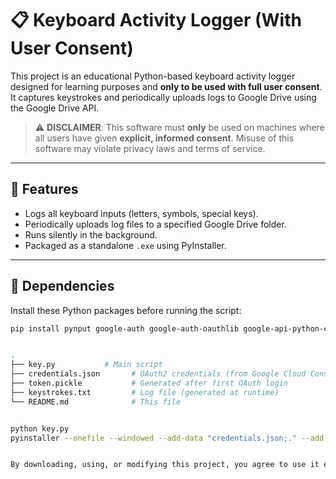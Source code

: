
# 📋 Keyboard Activity Logger (With User Consent)

This project is an educational Python-based keyboard activity logger designed for learning purposes and **only to be used with full user consent**. It captures keystrokes and periodically uploads logs to Google Drive using the Google Drive API.

> ⚠️ **DISCLAIMER**: This software must **only** be used on machines where all users have given **explicit, informed consent**. Misuse of this software may violate privacy laws and terms of service.

---

## 🚀 Features

- Logs all keyboard inputs (letters, symbols, special keys).
- Periodically uploads log files to a specified Google Drive folder.
- Runs silently in the background.
- Packaged as a standalone `.exe` using PyInstaller.

---

## 🧩 Dependencies

Install these Python packages before running the script:

```bash
pip install pynput google-auth google-auth-oauthlib google-api-python-client


.
├── key.py           # Main script
├── credentials.json       # OAuth2 credentials (from Google Cloud Console)
├── token.pickle           # Generated after first OAuth login
├── keystrokes.txt         # Log file (generated at runtime)
└── README.md              # This file


python key.py
pyinstaller --onefile --windowed --add-data "credentials.json;." --add-data "token.pickle;." key.py


By downloading, using, or modifying this project, you agree to use it ethically, legally, and responsibly. If you do not agree with these terms, do not use the software.
